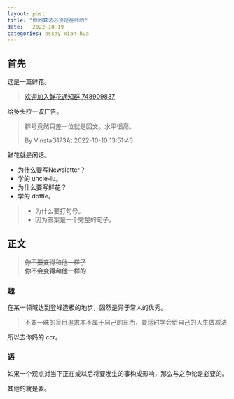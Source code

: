 ```yaml
---
layout: post
title: "你的算法必须是在线的"
date:   2022-10-19
categories: essay xian-hua
---
```


## 首先

这是一篇鲜花。

> [欢迎加入鲜花通知群 748909837](https://www.luogu.com.cn/blog/dottle/post-10-yue-8-ri-xian-hua)

给多头拉一波广告。

> 群号竟然只差一位就是回文。水平很高。  
> 
> By VinstaG173At 2022-10-10 13:51:46

鲜花就是闲话。

* 为什么要写Newsletter？
* 学的 uncle-lu。
* 为什么要写鲜花？
* 学的 dottle。

> * 为什么要打句号。
> * 因为答案是一个完整的句子。

## 正文

> ~~你不要变得和他一样了~~  
> **你不会变得和他一样的**

### 趣

在某一领域达到登峰造极的地步，固然是异于常人的优秀。

> 不要一昧的盲目追求本不属于自己的东西，要适时学会给自己的人生做减法

所以去你妈的 ccr。

### 语

如果一个观点对当下正在或以后将要发生的事构成影响，那么与之争论是必要的。

其他的就是耍。